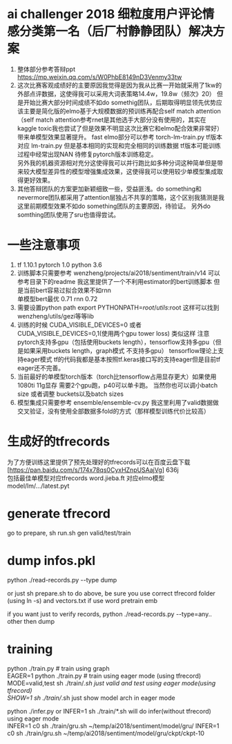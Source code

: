 # ai challenger 2018 细粒度用户评论情感分类第一名（后厂村静静团队）解决方案
1. 整体部分参考答辩ppt https://mp.weixin.qq.com/s/W0PhbE8149nD3Venmy33tw
2. 这次比赛客观成绩好的主要原因我觉得是因为我从比赛一开始就采用了1kw的外部点评数据，这使得我可以采用大词表策略14.4w，19.8w（频次》20） 
   但是开始比赛大部分时间成绩不如do somethig团队，后期取得明显领先优势应该主要是简化版的elmo基于大规模数据的预训练再配合self match attention（self match attention参考rnet是其他选手大部分没有使用的，其实在kaggle toxic我也尝试了但是效果不明显这次比赛它和elmo配合效果非常好）带来单模型效果显著提升。 
  fast elmo部分可以参考 torch-lm-train.py tf版本对应 lm-train.py 但是基本相同的实现和完全相同的训练数据 tf版本可能训练过程中经常出现NAN 待修复pytorch版本训练稳定。     
  另外我的机器资源相对充分这使得我可以并行跑比如多种分词这种简单但是带来较大模型差异性的模型增强集成效果，这使得我可以使用较少单模型集成取得更好效果。   
3. 其他答辩团队的方案更加新颖细致一些，受益匪浅。do something和nevermore团队都采用了attention层独占不共享的策略，这个区别我猜测是我这里前期模型效果不如do something团队的主要原因，待验证。 另外do somthing团队使用了sru也值得尝试。  

# 一些注意事项
1. tf 1.10.1  pytorch 1.0  python 3.6  
2. 训练脚本只需要参考 wenzheng/projects/ai2018/sentiment/train/v14 可以参考目录下的readme 我这里提供了一个不利用estimator的bert训练脚本 但是当前bert容易过拟合效果不如rnn  
   单模型bert最优 0.71 rnn 0.72   
3. 需要设置python path export PYTHONPATH=$root/utils:$root 这样可以找到wenzheng/utils/gezi等等lib 
4. 训练的时候 CUDA_VISIBLE_DEVICES=0 或者 CUDA_VISIBLE_DEVICES=0,1(使用两个gpu tower loss) 类似这样 注意pytorch支持多gpu（包括使用buckets length），tensorflow支持多gpu（但是如果采用buckets length，graph模式 不支持多gpu）
   tensorflow理论上支持eager模式 tf的代码我都是基本按照tf.keras接口写的支持eager但是目前tf eager还不完善。  
5. 当前最好的单模型torch版本（torch比tensorflow占用显存更大）如果使用1080ti 11g显存 需要2个gpu跑，p40可以单卡跑。 当然你也可以调小batch size 或者调整 buckets以及batch sizes   
6. 模型集成只需要参考 ensemble/ensemble-cv.py 我这里利用了valid数据做交叉验证，没有使用全部数据多fold的方式（那样模型训练代价比较高）   

# 生成好的tfrecords
为了方便训练这里提供了预先处理好的tfrecords可以在百度云盘下载  
[https://pan.baidu.com/s/174x78qs0CyxHZnpUSAajVg]  636j  
包括最佳单模型对应tfrecords word.jieba.ft 对应elmo模型 model/lm/.../latest.pyt  

# generate tfrecord  
go to prepare, sh run.sh gen valid/test/train   
# dump infos.pkl  
python ./read-records.py --type dump   

or just sh prepare.sh to do above, be sure you use correct tfrecord folder (using ln -s)  and vectors.txt if use word pretrain emb  

if you want just to verify records, python ./read-records.py --type=any.. other then dump  
# training 
python ./train.py  # train using graph  
EAGER=1 python ./train.py # train using eager mode  (using tfrecord)
MODE=valid,test sh ./train/*.sh  just valid and test using eager mode(using tfrecord)  
SHOW=1 sh ./train/*.sh just show model arch in eager mode   

python ./infer.py or INFER=1 sh ./train/*.sh will do infer(without tfrecord) using eager mode    
INFER=1 c0 sh ./train/gru.sh ~/temp/ai2018/sentiment/model/gru/ 
INFER=1 c0 sh ./train/gru.sh ~/temp/ai2018/sentiment/model/gru/ckpt/ckpt-10 
